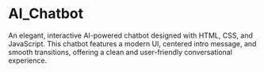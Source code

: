 # AI_Chatbot
An elegant, interactive AI-powered chatbot designed with HTML, CSS, and JavaScript. This chatbot features a modern UI, centered intro message, and smooth transitions, offering a clean and user-friendly conversational experience.
